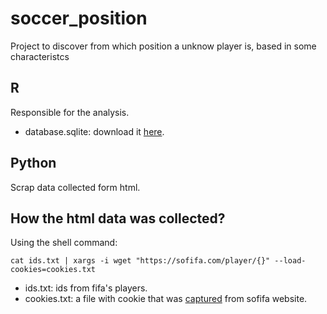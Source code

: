 # soccer_position
Project to discover from which position a unknow player is, based in some characteristcs

## R
Responsible for the analysis.
* database.sqlite: download it [here](https://www.kaggle.com/hugomathien/soccer).

## Python
Scrap data collected form html.

## How the html data was collected?
Using the shell command:
```
cat ids.txt | xargs -i wget "https://sofifa.com/player/{}" --load-cookies=cookies.txt
```

* ids.txt: ids from fifa's players.
* cookies.txt: a file with cookie that was [captured](https://chrome.google.com/webstore/detail/cookiestxt/njabckikapfpffapmjgojcnbfjonfjfg?utm_source=chrome-app-launcher-info-dialog) from sofifa website.
